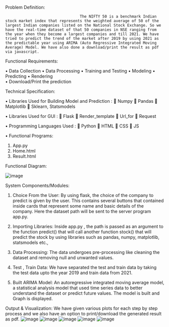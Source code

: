 Problem Definition:

                                     The NIFTY 50 is a benchmark Indian stock market index that represents the weighted average of 50 of the largest Indian companies listed on the National Stock Exchange. So we have the real-time dataset of that 50 companies in NSE ranging from the year when they become a largest companies and till 2021. We have tried to predict the trend of the market after 2019 by using 2021 as the predictable year using ARIMA (Auto Regressive Integrated Moving Average) Model. We have also done a download/print the result as pdf via javascript.

Functional Requirements:     
                                               

•	Data Collection
•	Data Processing
•	Training and Testing 
•	Modeling
•	Predicting
•	Rendering   
•	Download/Print the prediction                                    
                                     
Technical Specification:     
 
•	 Libraries Used for Building Model and Prediction :
	Numpy
	Pandas 
	Matplotlib
	Sklearn, Statsmodels
      
•	 Libraries Used for GUI :
	Flask
	Render_template
	Url_for
	Request
                                     
     
•	Programming Languages Used :
	Python
	HTML
	CSS
	JS

•	Functional Programs:
1.	App.py
2.	Home.html
3.	Result.html

Functional Diagram:

![image](https://user-images.githubusercontent.com/81423983/209104775-2261236a-dd10-4df9-adc8-debb66c8a7d5.png)

System Components/Modules:

1.	Choice From the User: By using flask, the choice of the company to predict is given by the user. This contains several buttons that contained inside cards that represent some name and basic details of the company. Here the dataset path will be sent to the server program app.py.


2.	Importing Libraries: Inside app.py , the path is passed as an argument to the function predict() that will call another function stock() that will predict the stock by using libraries such as pandas, numpy, matplotlib, statsmodels etc.,

3.	Data Processing: The data undergoes pre-processing like cleaning the dataset and removing null and unwanted values.

4.	Test , Train Data: We have separated the test and train data by taking the test data upto the year 2019 and train data from 2021.

5.	Built ARIMA Model: An autoregressive integrated moving average model, a statistical analysis model that used time series data to better understand the dataset or predict future values. The model is built and Graph is displayed.

Output & Visualization:
                                             We have given various plots for each step by step process and we also have an option to print/download the generated result as pdf.
![image](https://user-images.githubusercontent.com/81423983/209104923-30f85182-7412-41fd-a2c8-dc55f22e3fca.png)
![image](https://user-images.githubusercontent.com/81423983/209104974-8e42c90a-d5ca-4803-9722-da3e58fe9554.png)
![image](https://user-images.githubusercontent.com/81423983/209105013-ceb702cf-562b-4286-aa87-adcf543ceebd.png)
![image](https://user-images.githubusercontent.com/81423983/209105038-48312d55-ba09-4f0a-9865-d95d2f5c0f96.png)
![image](https://user-images.githubusercontent.com/81423983/209105073-a968de83-8be4-4595-8fca-a5fce1869927.png)


